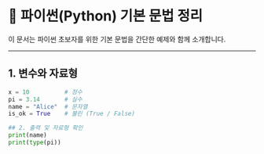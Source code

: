 # 🐍 파이썬(Python) 기본 문법 정리

이 문서는 파이썬 초보자를 위한 기본 문법을 간단한 예제와 함께 소개합니다.

---

## 1. 변수와 자료형
```python
x = 10          # 정수
pi = 3.14       # 실수
name = "Alice"  # 문자열
is_ok = True    # 불린 (True / False)

## 2. 출력 및 자료형 확인
print(name)
print(type(pi))
